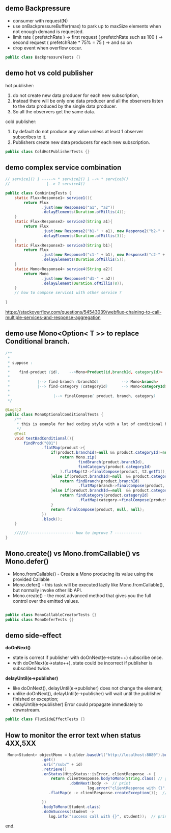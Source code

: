 
## demo Backpressure
* consumer with request(N)
* use onBackpressureBuffer(max) to park up to maxSize elements when not enough demand is requested.
* limit rate ( prefetchRate ) 
    -> first request ( prefetchRate such as 100 ) 
    -> second request ( prefetchRate * 75% = 75 )
    -> and so on
* drop event when overflow occur.

```java
public class BackpressureTests {}
```  
  
## demo hot vs cold publisher
hot publisher:
 1) do not create new data producer for each new subscription,
 2) Instead there will be only one data producer and all the observers listen to the data produced by the single data producer.
 3) So all the observers get the same data.

cold publisher:
 1) by default do not produce any value unless at least 1 observer subscribes to it.
 2) Publishers create new data producers for each new subscription.
```java
public class ColdHotPublisherTests {}
```

## demo complex service combination

```java
// service1() 1 -----> * service2() 1 --> * service3()
//                |--> 1 service4()

public class CombiningTests {
    static Flux<Response1> service1(){
        return Flux
                .just(new Response1("a1", "a2"))
                .delayElements(Duration.ofMillis(4));
    }
    static Flux<Response2> service2(String a1){
        return Flux
                .just(new Response2("b1-" + a1), new Response2("b2-" + a1))
                .delayElements(Duration.ofMillis(3));
    }
    static Flux<Response3> service3(String b1){
        return Flux
                .just(new Response3("c1-" + b1), new Response3("c2-" + b1))
                .delayElements(Duration.ofMillis(5));
    }
    static Mono<Response4> service4(String a2){
        return Mono
                .just(new Response4("d1-" + a2))
                .delayElement(Duration.ofMillis(8));
    }
    // how to compose service1 with other service ?
    
}
```
https://stackoverflow.com/questions/54543039/webflux-chaining-to-call-multiple-services-and-response-aggregation

## demo use Mono<Option< T >> to replace Conditional branch.
```java
/**
 * 
 * suppose :
 *
 *    find-product (id),    -->Mono<Product(id,branchId, categoryId)>   ** branchId, categoryId may be null
 *
 *            |--> find-branch (branchId)          --> Mono<branch>
 *            |--> find-category (categoryId)      --> Mono<categoryId>
 *
 *                   |--> finalCompose( product, branch, category)
 */

@Log4j2
public class MonoOptionalConditionalTests {
    /**
     * this is example for bad coding style with a lot of conditional branch.
     */
    @Test
    void testBadConditional(){
        findProd("001")
                .flatMap(product->{
                    if(product.branchId!=null && product.categoryId!=null){
                        return Mono.zip(
                                findBranch(product.branchId),
                                findCategory(product.categoryId)
                        ).flatMap(t2->finalCompose(product, t2.getT1(), t2.getT2()));
                    }else if(product.branchId!=null  && product.categoryId==null){
                        return findBranch(product.branchId)
                                .flatMap(branch->finalCompose(product, branch, null));
                    }else if(product.branchId==null  && product.categoryId!=null){
                        return findCategory(product.categoryId)
                                .flatMap(category->finalCompose(product, null, category));
                    }
                    return finalCompose(product, null, null);
                })
                .block();
    }

    //////-------------------- how to improve ? ------------
}

```

## Mono.create() vs Mono.fromCallable() vs Mono.defer()
* Mono.fromCallable() - Create a Mono producing its value using the provided Callable
* Mono.defer() - this task will be executed lazily like Mono.fromCallable(), but normally invoke other lib API.
* Mono.create() - the most advanced method that gives you the full control over the emitted values.
```java

public class MonoCallableCreatorTests {}
public class MonoDeferTests {}
```

## demo side-effect
**doOnNext()**
* state is correct if publisher with doOnNext(e->state++) subscribe once.
* with doOnNext(e->state++), state could be incorrect if publisher is subscribed twice.



**delayUntil(e->publisher)**
* like   doOnNext(), delayUntil(e->publisher) does not change the element;
* unlike doOnNext(), delayUntil(e->publisher) will wait until the publisher finished or exception;
* delayUntil(e->publisher) Error could propagate immediately to downstream.

```java
public class FluxSideEffectTests {}
```

## How to monitor the error text when status 4XX,5XX
```java
 Mono<Student> objectMono = builder.baseUrl("http://localhost:8080").build()
                .get()
                .uri("/sub/" + id)
                .retrieve()
                .onStatus(HttpStatus::isError, clientResponse -> {
                    return clientResponse.bodyToMono(String.class) // get body
                            .doOnNext(body ->  // print
                                    log.error("clientResponse with {}", body))
                   .flatMap(e -> clientResponse.createException());  // retrun Response Exception

                })
                .bodyToMono(Student.class)
                .doOnSuccess(student -> 
                   log.info("success call with {}", student));  // print success result
```

end.